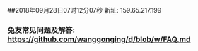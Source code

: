 ##2018年09月28日07时12分07秒 新址: 159.65.217.199
### 兔友常见问题及解答: https://github.com/wanggonging/d/blob/w/FAQ.md
